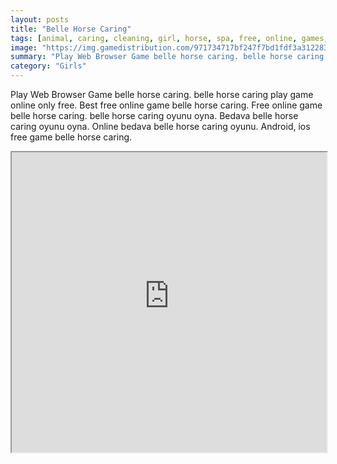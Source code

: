 ```yaml
---
layout: posts
title: "Belle Horse Caring"
tags: [animal, caring, cleaning, girl, horse, spa, free, online, games, oyna, game, free, games, play, play, games]
image: "https://img.gamedistribution.com/971734717bf247f7bd1fdf3a312283a3.jpg"
summary: "Play Web Browser Game belle horse caring. belle horse caring play game online only free. Best free online game belle horse caring. Free online game belle horse caring. belle horse caring oyunu oyna. Bedava belle horse caring oyunu oyna. Online bedava belle horse caring oyunu. Android, ios free game belle horse caring."
category: "Girls"
---
```


Play Web Browser Game belle horse caring. belle horse caring play game online only free. Best free online game belle horse caring. Free online game belle horse caring. belle horse caring oyunu oyna. Bedava belle horse caring oyunu oyna. Online bedava belle horse caring oyunu. Android, ios free game belle horse caring.

<iframe width="100%" height="480px;" src="https://flash.gamedistribution.com?game=971734717bf247f7bd1fdf3a312283a3"></iframe>